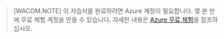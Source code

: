 <properties  pageTitle="" title="" description="" documentationCenter="" services="" solutions="" authors="" writer="kathydav" editor="tysonn" manager="jeffreyg" />

> [WACOM.NOTE] 이 자습서를 완료하려면 Azure 계정이 필요합니다. 몇 분 만에 무료 체험 계정을 만들 수
> 있습니다. 자세한 내용은 [Azure 무료 체험][1]을 참조하십시오.



[1]: http://www.windowsazure.com/en-us/pricing/free-trial
